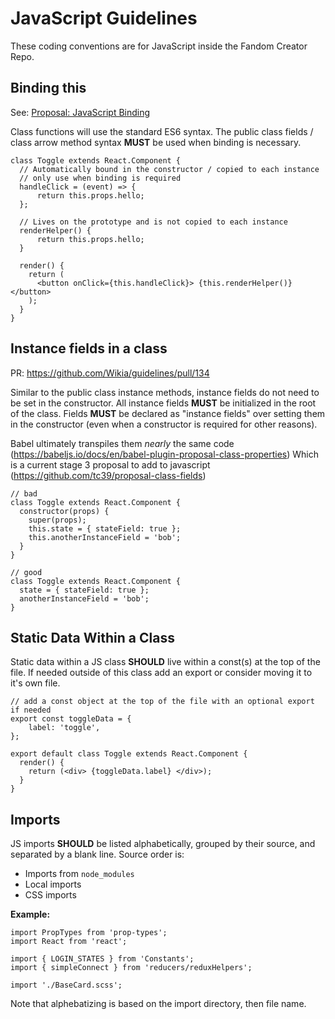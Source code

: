 # JavaScript Guidelines

These coding conventions are for JavaScript inside the Fandom Creator Repo.

## Binding this

See: [Proposal: JavaScript Binding](https://wikia-inc.atlassian.net/wiki/spaces/CAKE/pages/312344881/Proposal+JavaScript+Binding)

Class functions will use the standard ES6 syntax. The public class fields / class arrow method syntax **MUST** be used when binding is necessary.

```JS
class Toggle extends React.Component {
  // Automatically bound in the constructor / copied to each instance
  // only use when binding is required
  handleClick = (event) => {
      return this.props.hello;
  };
  
  // Lives on the prototype and is not copied to each instance
  renderHelper() {
      return this.props.hello;
  }
  
  render() {
    return (
      <button onClick={this.handleClick}> {this.renderHelper()} </button>
    );
  }
}
```

## Instance fields in a class

PR: https://github.com/Wikia/guidelines/pull/134

Similar to the public class instance methods, instance fields do not need to be set in the constructor. All instance fields **MUST** be initialized in the root of the class. Fields **MUST** be declared as "instance fields" over setting them in the constructor (even when a constructor is required for other reasons). 

Babel ultimately transpiles them _nearly_ the same code (https://babeljs.io/docs/en/babel-plugin-proposal-class-properties) Which is a current stage 3 proposal to add to javascript (https://github.com/tc39/proposal-class-fields)  

```JS
// bad
class Toggle extends React.Component {
  constructor(props) {
    super(props);
    this.state = { stateField: true };
    this.anotherInstanceField = 'bob';
  }
}
```

```JS
// good
class Toggle extends React.Component {
  state = { stateField: true };
  anotherInstanceField = 'bob';
}
```

## Static Data Within a Class

Static data within a JS class **SHOULD** live within a const(s) at the top of the file. If needed outside of this class add an export or consider moving it to it's own file.

```JS
// add a const object at the top of the file with an optional export if needed
export const toggleData = {
    label: 'toggle',
};
 
export default class Toggle extends React.Component {
  render() {
    return (<div> {toggleData.label} </div>);
  }
}
```

## Imports

JS imports **SHOULD** be listed alphabetically, grouped by their source, and separated by a blank line. Source order is: 
* Imports from `node_modules`
* Local imports
* CSS imports

**Example:**
```
import PropTypes from 'prop-types';
import React from 'react';

import { LOGIN_STATES } from 'Constants';
import { simpleConnect } from 'reducers/reduxHelpers';

import './BaseCard.scss';
```

Note that alphebatizing is based on the import directory, then file name.
